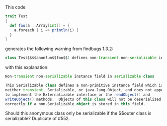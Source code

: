 This code

```scala
trait Test
{
  def foo(a : Array[Int]) = {
    a.foreach { i => println(i) }
  }
}
```

generates the following warning from findbugs 1.3.2:

```scala
class Test$$$$anonfun$$foo$$1 defines non-transient non-serializable instance
```

with this explanation:

```scala
Non-transient non-serializable instance field in serializable class

This Serializable class defines a non-primitive instance field which is
neither transient, Serializable, or java.lang.Object, and does not appear
to implement the Externalizable interface or the readObject() and
writeObject() methods.  Objects of this class will not be deserialized
correctly if a non-Serializable object is stored in this field.
```

Should this anonymous class only be serializable if the $$outer class
is serializable?
Duplicate of #552.
